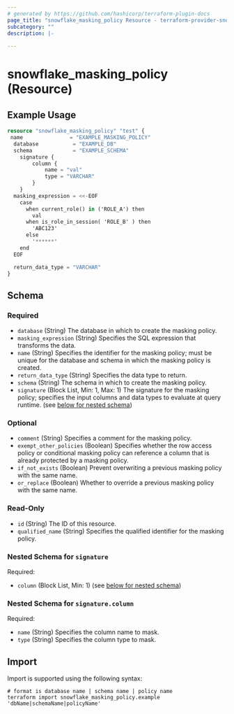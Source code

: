 ```yaml
---
# generated by https://github.com/hashicorp/terraform-plugin-docs
page_title: "snowflake_masking_policy Resource - terraform-provider-snowflake"
subcategory: ""
description: |-
  
---
```


# snowflake_masking_policy (Resource)



## Example Usage

```terraform
resource "snowflake_masking_policy" "test" {
 name               = "EXAMPLE_MASKING_POLICY"
  database           = "EXAMPLE_DB"
  schema             = "EXAMPLE_SCHEMA"
	signature {
		column {
			name = "val"
			type = "VARCHAR"
		}
	}
  masking_expression = <<-EOF
    case 
      when current_role() in ('ROLE_A') then 
        val 
      when is_role_in_session( 'ROLE_B' ) then 
        'ABC123'
      else
        '******'
    end
  EOF

  return_data_type = "VARCHAR"
}
```

<!-- schema generated by tfplugindocs -->
## Schema

### Required

- `database` (String) The database in which to create the masking policy.
- `masking_expression` (String) Specifies the SQL expression that transforms the data.
- `name` (String) Specifies the identifier for the masking policy; must be unique for the database and schema in which the masking policy is created.
- `return_data_type` (String) Specifies the data type to return.
- `schema` (String) The schema in which to create the masking policy.
- `signature` (Block List, Min: 1, Max: 1) The signature for the masking policy; specifies the input columns and data types to evaluate at query runtime. (see [below for nested schema](#nestedblock--signature))

### Optional

- `comment` (String) Specifies a comment for the masking policy.
- `exempt_other_policies` (Boolean) Specifies whether the row access policy or conditional masking policy can reference a column that is already protected by a masking policy.
- `if_not_exists` (Boolean) Prevent overwriting a previous masking policy with the same name.
- `or_replace` (Boolean) Whether to override a previous masking policy with the same name.

### Read-Only

- `id` (String) The ID of this resource.
- `qualified_name` (String) Specifies the qualified identifier for the masking policy.

<a id="nestedblock--signature"></a>
### Nested Schema for `signature`

Required:

- `column` (Block List, Min: 1) (see [below for nested schema](#nestedblock--signature--column))

<a id="nestedblock--signature--column"></a>
### Nested Schema for `signature.column`

Required:

- `name` (String) Specifies the column name to mask.
- `type` (String) Specifies the column type to mask.

## Import

Import is supported using the following syntax:

```shell
# format is database name | schema name | policy name
terraform import snowflake_masking_policy.example 'dbName|schemaName|policyName'
```
